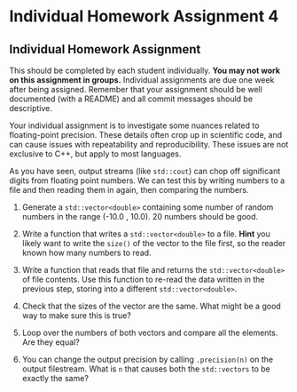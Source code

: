 # Individual Homework Assignment 4

## Individual Homework Assignment

This should be completed by each student individually. **You may not work on
this assignment in groups.** Individual assignments are due one week after
being assigned. Remember that your assignment should be well documented
(with a README) and all commit messages should be descriptive.

Your individual assignment is to investigate some nuances related to
floating-point precision. These details often crop up in scientific code,
and can cause issues with repeatability and reproducibility. These issues
are not exclusive to C++, but apply to most languages.

As you have seen, output streams (like `std::cout`) can chop off significant digits
from floating point numbers. We can test this by writing numbers to a file
and then reading them in again, then comparing the numbers.

1. Generate a `std::vector<double>` containing some number of random numbers in the
   range (-10.0 , 10.0). 20 numbers should be good.

1. Write a function that writes a `std::vector<double>` to a file. **Hint** you likely want
   to write the `size()` of the vector to the file first, so the reader known how many
   numbers to read.

1. Write a function that reads that file and returns the `std::vector<double>` of
   file contents. Use this function to re-read the data written in the previous step,
   storing into a different `std::vector<double>`.

1. Check that the sizes of the vector are the same. What might be a good way to make sure
   this is true?

1. Loop over the numbers of both vectors and compare all the elements. Are they equal?

1. You can change the output precision by calling `.precision(n)` on the output filestream.
   What is `n` that causes both the `std::vectors` to be exactly the same? 
